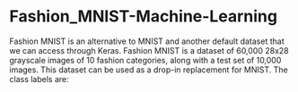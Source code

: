 # Fashion_MNIST-Machine-Learning
Fashion MNIST is an alternative to MNIST and another default dataset that we can access through Keras. Fashion MNIST is a dataset of 60,000 28x28 grayscale images of 10 fashion categories, along with a test set of 10,000 images. This dataset can be used as a drop-in replacement for MNIST. The class labels are:

